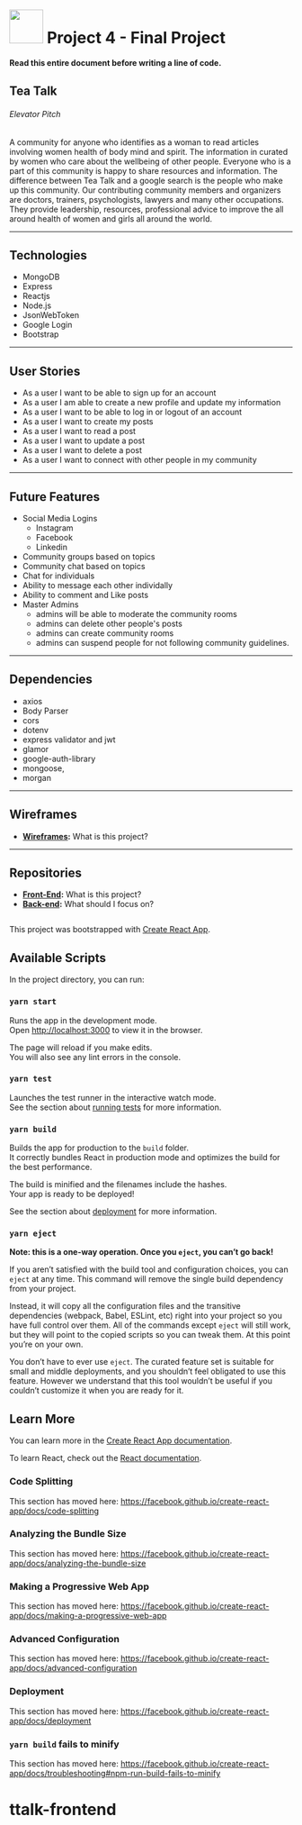 
# <img src="https://cloud.githubusercontent.com/assets/7833470/10899314/63829980-8188-11e5-8cdd-4ded5bcb6e36.png" height="60"> Project 4 - Final Project

**Read this entire document before writing a line of code.**

## Tea Talk

###### Elevator Pitch

A community for anyone who identifies as a woman to read articles involving women health of body mind and spirit. The information in curated by women who care about the wellbeing of other people. Everyone who is a part of this community is happy to share resources and information. The difference between Tea Talk and a google search is the people who make up this community. Our contributing community members and organizers are doctors, trainers, psychologists, lawyers and many other occupations.  They provide leadership, resources, professional advice to improve the all around health of women and girls all around the world. 

---

## Technologies

* MongoDB
* Express
* Reactjs 
* Node.js
* JsonWebToken
* Google Login
* Bootstrap

---

## User Stories

  * As a user I want to be able to sign up for an account
  * As  a user I am able to create a new profile and update my information
  * As a user I want to be able to log in or logout of an account
  * As a user I want to create my posts
  * As a user I want to read a post
  * As a user I want to update a post
  * As a user I want to delete a post
  * As a user I want to connect with other people in my community 

---

## Future Features

* Social Media Logins
  * Instagram
  * Facebook
  * Linkedin 
* Community groups based on topics
* Community chat based on topics
* Chat for individuals
* Ability to message each other individally
* Ability to comment and Like posts
* Master Admins 
  * admins will be able to moderate the community rooms
  * admins can delete other people's posts
  * admins can create community rooms
  * admins can suspend people for not following community guidelines. 

---

## Dependencies

* axios
* Body Parser
* cors
* dotenv
* express validator and jwt
* glamor
* google-auth-library
* mongoose,
*  morgan



---

## Wireframes

* **[Wireframes](#https://trello.com/b/h1rq0aWe/project-gemini):** What is this project?

---

## Repositories

* **[Front-End](#https://github.com/mardb/ttalk-frontend):** What is this project?
* **[Back-end](#https://github.com/mardb/ttalk-backend):** What should I focus on?

<!-- ----------------------------- -->
<img src="../client/public/Comingsoon.gif" alt="" style="max-width:60%;" /> 


This project was bootstrapped with [Create React App](https://github.com/facebook/create-react-app).

## Available Scripts

In the project directory, you can run:

### `yarn start`

Runs the app in the development mode.<br />
Open [http://localhost:3000](http://localhost:3000) to view it in the browser.

The page will reload if you make edits.<br />
You will also see any lint errors in the console.

### `yarn test`

Launches the test runner in the interactive watch mode.<br />
See the section about [running tests](https://facebook.github.io/create-react-app/docs/running-tests) for more information.

### `yarn build`

Builds the app for production to the `build` folder.<br />
It correctly bundles React in production mode and optimizes the build for the best performance.

The build is minified and the filenames include the hashes.<br />
Your app is ready to be deployed!

See the section about [deployment](https://facebook.github.io/create-react-app/docs/deployment) for more information.

### `yarn eject`

**Note: this is a one-way operation. Once you `eject`, you can’t go back!**

If you aren’t satisfied with the build tool and configuration choices, you can `eject` at any time. This command will remove the single build dependency from your project.

Instead, it will copy all the configuration files and the transitive dependencies (webpack, Babel, ESLint, etc) right into your project so you have full control over them. All of the commands except `eject` will still work, but they will point to the copied scripts so you can tweak them. At this point you’re on your own.

You don’t have to ever use `eject`. The curated feature set is suitable for small and middle deployments, and you shouldn’t feel obligated to use this feature. However we understand that this tool wouldn’t be useful if you couldn’t customize it when you are ready for it.

## Learn More

You can learn more in the [Create React App documentation](https://facebook.github.io/create-react-app/docs/getting-started).

To learn React, check out the [React documentation](https://reactjs.org/).

### Code Splitting

This section has moved here: https://facebook.github.io/create-react-app/docs/code-splitting

### Analyzing the Bundle Size

This section has moved here: https://facebook.github.io/create-react-app/docs/analyzing-the-bundle-size

### Making a Progressive Web App

This section has moved here: https://facebook.github.io/create-react-app/docs/making-a-progressive-web-app

### Advanced Configuration

This section has moved here: https://facebook.github.io/create-react-app/docs/advanced-configuration

### Deployment

This section has moved here: https://facebook.github.io/create-react-app/docs/deployment

### `yarn build` fails to minify

This section has moved here: https://facebook.github.io/create-react-app/docs/troubleshooting#npm-run-build-fails-to-minify
# ttalk-frontend
